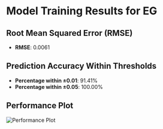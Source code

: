 # Model Training Results for EG

## Root Mean Squared Error (RMSE)
- **RMSE**: 0.0061

## Prediction Accuracy Within Thresholds
- **Percentage within ±0.01**: 91.41%
- **Percentage within ±0.05**: 100.00%

## Performance Plot
![Performance Plot](../imgs/EG.png)
